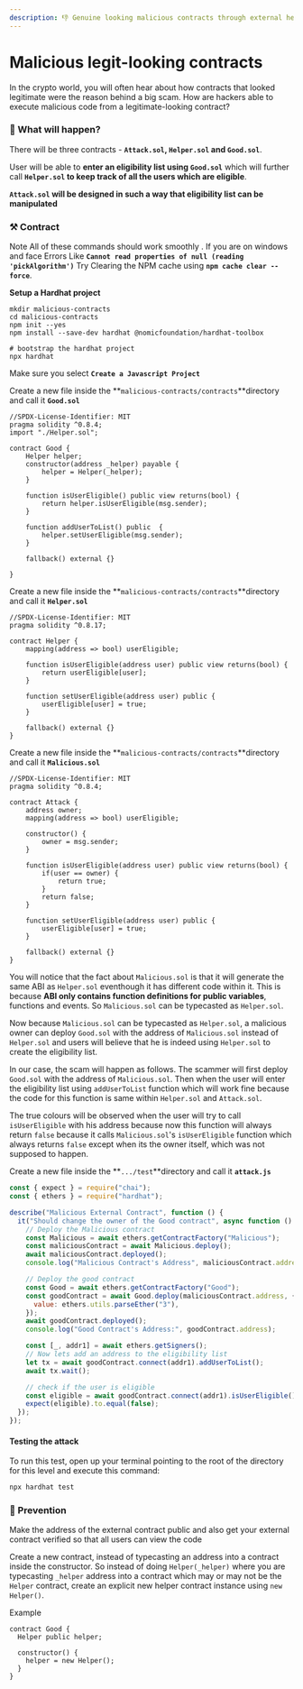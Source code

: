 ```yaml
---
description: 👎 Genuine looking malicious contracts through external helpers
---
```


# Malicious legit-looking contracts

In the crypto world, you will often hear about how contracts that looked legitimate were the reason behind a big scam. How are hackers able to execute malicious code from a legitimate-looking contract?

### 👀 What will happen?

There will be three contracts - **`Attack.sol`, `Helper.sol` and `Good.sol`**.&#x20;

User will be able to **enter an eligibility list using `Good.sol`** which will further call **`Helper.sol` to keep track of all the users which are eligible**.

**`Attack.sol` will be designed in such a way that eligibility list can be manipulated**&#x20;

### ⚒️ Contract

Note All of these commands should work smoothly . If you are on windows and face Errors Like **`Cannot read properties of null (reading 'pickAlgorithm')`** Try Clearing the NPM cache using **`npm cache clear --force`**.

**Setup a Hardhat project**

```shell
mkdir malicious-contracts
cd malicious-contracts
npm init --yes
npm install --save-dev hardhat @nomicfoundation/hardhat-toolbox

# bootstrap the hardhat project
npx hardhat
```

Make sure you select **`Create a Javascript Project`**

Create a new file inside the **`malicious-contracts/contracts`**directory and call it **`Good.sol`**

```solidity
//SPDX-License-Identifier: MIT
pragma solidity ^0.8.4;
import "./Helper.sol";

contract Good {
    Helper helper;
    constructor(address _helper) payable {
        helper = Helper(_helper);
    }

    function isUserEligible() public view returns(bool) {
        return helper.isUserEligible(msg.sender);
    }

    function addUserToList() public  {
        helper.setUserEligible(msg.sender);
    }

    fallback() external {}

}
```

Create a new file inside the **`malicious-contracts/contracts`**directory and call it **`Helper.sol`**

```solidity
//SPDX-License-Identifier: MIT
pragma solidity ^0.8.17;

contract Helper {
    mapping(address => bool) userEligible;

    function isUserEligible(address user) public view returns(bool) {
        return userEligible[user];
    }

    function setUserEligible(address user) public {
        userEligible[user] = true;
    }

    fallback() external {}
}
```

Create a new file inside the **`malicious-contracts/contracts`**directory and call it **`Malicious.sol`**

```solidity
//SPDX-License-Identifier: MIT
pragma solidity ^0.8.4;

contract Attack {
    address owner;
    mapping(address => bool) userEligible;

    constructor() {
        owner = msg.sender;
    }

    function isUserEligible(address user) public view returns(bool) {
        if(user == owner) {
            return true;
        }
        return false;
    }

    function setUserEligible(address user) public {
        userEligible[user] = true;
    }

    fallback() external {}
}
```

You will notice that the fact about `Malicious.sol` is that it will generate the same ABI as `Helper.sol` eventhough it has different code within it. This is because **ABI only contains function definitions for public variables**, functions and events. So `Malicious.sol` can be typecasted as `Helper.sol`.

Now because `Malicious.sol` can be typecasted as `Helper.sol`, a malicious owner can deploy `Good.sol` with the address of `Malicious.sol` instead of `Helper.sol` and users will believe that he is indeed using `Helper.sol` to create the eligibility list.

In our case, the scam will happen as follows. The scammer will first deploy `Good.sol` with the address of `Malicious.sol`. Then when the user will enter the eligibility list using `addUserToList` function which will work fine because the code for this function is same within `Helper.sol` and `Attack.sol`.

The true colours will be observed when the user will try to call `isUserEligible` with his address because now this function will always return `false` because it calls `Malicious.sol`'s `isUserEligible` function which always returns `false` except when its the owner itself, which was not supposed to happen.

Create a new file inside the **`.../test`**directory and call it **`attack.js`**

```javascript
const { expect } = require("chai");
const { ethers } = require("hardhat");

describe("Malicious External Contract", function () {
  it("Should change the owner of the Good contract", async function () {
    // Deploy the Malicious contract
    const Malicious = await ethers.getContractFactory("Malicious");
    const maliciousContract = await Malicious.deploy();
    await maliciousContract.deployed();
    console.log("Malicious Contract's Address", maliciousContract.address);

    // Deploy the good contract
    const Good = await ethers.getContractFactory("Good");
    const goodContract = await Good.deploy(maliciousContract.address, {
      value: ethers.utils.parseEther("3"),
    });
    await goodContract.deployed();
    console.log("Good Contract's Address:", goodContract.address);

    const [_, addr1] = await ethers.getSigners();
    // Now lets add an address to the eligibility list
    let tx = await goodContract.connect(addr1).addUserToList();
    await tx.wait();

    // check if the user is eligible
    const eligible = await goodContract.connect(addr1).isUserEligible();
    expect(eligible).to.equal(false);
  });
});

```

#### Testing the attack

To run this test, open up your terminal pointing to the root of the directory for this level and execute this command:

```sh
npx hardhat test
```

### 👮 Prevention

Make the address of the external contract public and also get your external contract verified so that all users can view the code

Create a new contract, instead of typecasting an address into a contract inside the constructor. So instead of doing `Helper(_helper)` where you are typecasting `_helper` address into a contract which may or may not be the `Helper` contract, create an explicit new helper contract instance using `new Helper()`.

Example

```solidity
contract Good {    
  Helper public helper;  
    
  constructor() {        
    helper = new Helper();
  }
}
```
